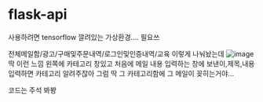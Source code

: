 # flask-api

사용하려면 
tensorflow 깔려있는 가상환경.... 필요쓰

전체메일함/광고/구매및주문내역/로그인및인증내역/교육
이렇게 나눠놨는데 
![image](https://user-images.githubusercontent.com/63503519/120898039-33061d00-c664-11eb-8316-e7c34828ad0a.png)
<br>
딱 이런 느낌 왼쪽에 카테고리 창있고 처음에 메일 내용 입력하는 창에 보낸이,제목,내용 입력하면 카테고리 알려주잖아
그럼 딱 그 카테고리함에 그 메일이 꽂히는거야...

코드는 주석 봐봥
